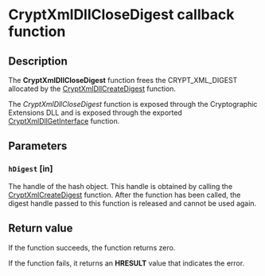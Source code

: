 # CryptXmlDllCloseDigest callback function

## Description

The **CryptXmlDllCloseDigest** function frees the CRYPT_XML_DIGEST allocated by the [CryptXmlDllCreateDigest](https://learn.microsoft.com/windows/desktop/api/cryptxml/nc-cryptxml-cryptxmldllcreatedigest) function.

The *CryptXmlDllCloseDigest* function is exposed through the Cryptographic Extensions DLL and is exposed through the exported [CryptXmlDllGetInterface](https://learn.microsoft.com/windows/desktop/api/cryptxml/nc-cryptxml-cryptxmldllgetinterface) function.

## Parameters

### `hDigest` [in]

The handle of the hash object. This handle is obtained by calling the [CryptXmlCreateDigest](https://learn.microsoft.com/windows/desktop/api/cryptxml/nc-cryptxml-cryptxmldllcreatedigest) function. After the function has been called, the digest handle passed to this function is released and cannot be used again.

## Return value

If the function succeeds, the function returns zero.

If the function fails, it returns an **HRESULT** value that indicates the error.